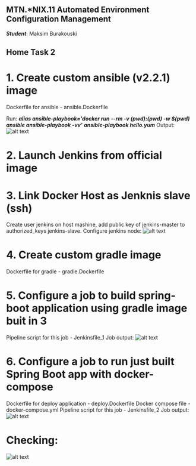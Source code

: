 MTN.*NIX.11 Automated Environment Configuration Management
---

***Student***: Maksim Burakouski

Home Task 2
---

# 1. Create custom ansible (v2.2.1) image
Dockerfile for ansible - ansible.Dockerfile

Run:
  ***alias ansible-playbook='docker run --rm -v $(pwd):$(pwd) -w $(pwd) ansible ansible-playbook -vv'***
  ***ansible-playbook hello.yum***
Output:
![alt text](https://github.com/MNTLab/docker/blob/docker-2/maksim_burakouski/docker-2/pictures/ansible_run.png)

# 2. Launch Jenkins from official image
# 3. Link Docker Host as Jenknis slave (ssh)
Create user jenkins on host mashine, add public key of jenkins-master to authorized_keys jenkins-slave.
Configure jenkins node:
![alt text](https://github.com/MNTLab/docker/blob/docker-2/maksim_burakouski/docker-2/pictures/node_config.png)

# 4. Create custom gradle image
Dockerfile for gradle - gradle.Dockerfile

# 5. Configure a job to build spring-boot application using gradle image buit in 3
Pipeline script for this job - Jenkinsfile_1
Job output:
![alt text](https://github.com/MNTLab/docker/blob/docker-2/maksim_burakouski/docker-2/pictures/build_job.png)

# 6. Configure a job to run just built Spring Boot app with docker-compose
Dockerfile for deploy application - deploy.Dockerfile
Docker compose file - docker-compose.yml
Pipeline script for this job - Jenkinsfile_2
Job output:
![alt text](https://github.com/MNTLab/docker/blob/docker-2/maksim_burakouski/docker-2/pictures/deploy_job.png)

# Checking:
![alt text](https://github.com/MNTLab/docker/blob/docker-2/maksim_burakouski/docker-2/pictures/check_app.png)

